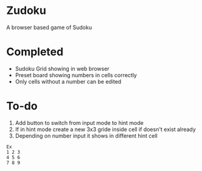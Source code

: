 # Zudoku
A browser based game of Sudoku

# Completed
- Sudoku Grid showing in web browser
- Preset board showing numbers in cells correctly
- Only cells without a number can be edited

# To-do
1. Add button to switch from input mode to hint mode
2. If in hint mode create a new 3x3 gride inside cell if doesn't exist already
3. Depending on number input it shows in different hint cell

```
Ex
1 2 3
4 5 6
7 8 9
```